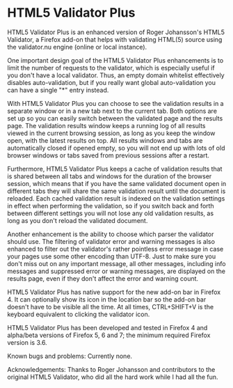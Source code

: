 # HTML5 Validator Plus

HTML5 Validator Plus is an enhanced version of Roger Johansson's HTML5 Validator, a Firefox add-on that helps with validating HTML(5) source using the validator.nu engine (online or local instance).

One important design goal of the HTML5 Validator Plus enhancements is to limit the number of requests to the validator, which is especially useful if you don't have a local validator. Thus, an empty domain whitelist effectively disables auto-validation, but if you really want global auto-validation you can have a single "*" entry instead.

With HTML5 Validator Plus you can choose to see the validation results in a separate window or in a new tab next to the current tab. Both options are set up so you can easily switch between the validated page and the results page. The validation results window keeps a running log of all results viewed in the current browsing session, as long as you keep the window open, with the latest results on top. All results windows and tabs are automatically closed if opened empty, so you will not end up with lots of old browser windows or tabs saved from previous sessions after a restart.

Furthermore, HTML5 Validator Plus keeps a cache of validation results that is shared between all tabs and windows for the duration of the browser session, which means that if you have the same validated document open in different tabs they will share the same validation result until the document is reloaded. Each cached validation result is indexed on the validation settings in effect when performing the validation, so if you switch back and forth between different settings you will not lose any old validation results, as long as you don't reload the validated document.

Another enhancement is the ability to choose which parser the validator should use. The filtering of validator error and warning messages is also enhanced to filter out the validator's rather pointless error message in case your pages use some other encoding than UTF-8. Just to make sure you don't miss out on any important message, all other messages, including info messages and suppressed error or warning messages, are displayed on the results page, even if they don't affect the error and warning count.

HTML5 Validator Plus has native support for the new add-on bar in Firefox 4. It can optionally show its icon in the location bar so the add-on bar doesn't have to be visible all the time. At all times, CTRL+SHIFT+V is the keyboard equivalent to clicking the validator icon.

HTML5 Validator Plus has been developed and tested in Firefox 4 and alpha/beta versions of Firefox 5, 6 and 7; the minimum required Firefox version is 3.6.

Known bugs and problems: Currently none.

Acknowledgements: Thanks to Roger Johansson and contributors to the original HTML5 Validator, who did all the hard work while I had all the fun.

